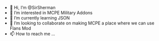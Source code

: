 - 👋 Hi, I’m @SirSherman
- 👀 I’m interested in MCPE Military Addons
- 🌱 I’m currently learning JSON
- 💞️ I’m looking to collaborate on making MCPE a place where we can use Flans Mod
- 📫 How to reach me ...

<!---
SirSherman/SirSherman is a ✨ special ✨ repository because its `README.md` (this file) appears on your GitHub profile.
You can click the Preview link to take a look at your changes.
--->
